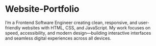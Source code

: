 # Website-Portfolio
I’m a Frontend Software Engineer creating clean, responsive, and user-friendly websites with HTML, CSS, and JavaScript. My work focuses on speed, accessibility, and modern design—building interactive interfaces and seamless digital experiences across all devices.
